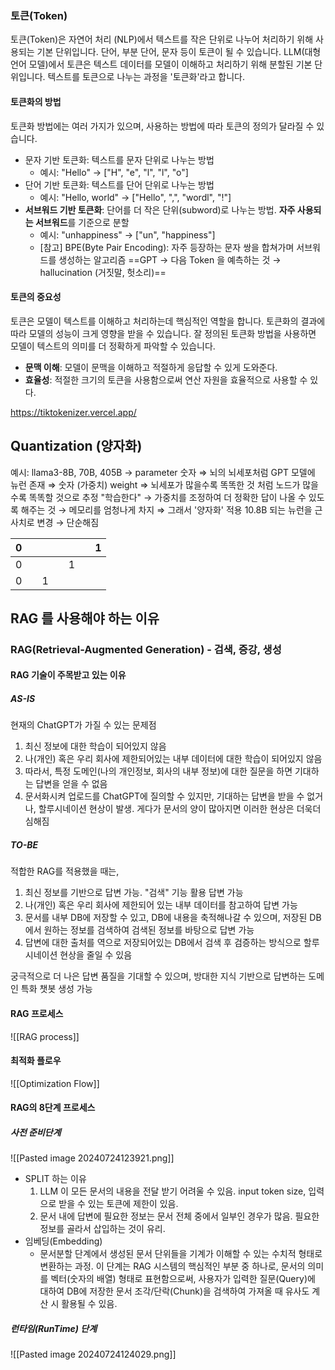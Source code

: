 ### 토큰(Token)
토큰(Token)은 자연어 처리 (NLP)에서 텍스트를 작은 단위로 나누어 처리하기 위해 사용되는 기본 단위입니다. 단어, 부분 단어, 문자 등이 토큰이 될 수 있습니다.
	LLM(대형 언어 모델)에서 토큰은 텍스트 데이터를 모델이 이해하고 처리하기 위해 분할된 기본 단위입니다. 텍스트를 토큰으로 나누는 과정을 '토큰화'라고 합니다.
#### 토큰화의 방법
토큰화 방법에는 여러 가지가 있으며, 사용하는 방법에 따라 토큰의 정의가 달라질 수 있습니다.
- 문자 기반 토큰화: 텍스트를 문자 단위로 나누는 방법
	- 예시: "Hello" → ["H", "e", "l", "l", "o"]
- 단어 기반 토큰화: 텍스트를 단어 단위로 나누는 방법
	- 예시: "Hello, world" → ["Hello", ",", "wordl", "!"]
- **서브워드 기반 토큰화**: 단어를 더 작은 단위(subword)로 나누는 방법. **자주 사용되는 서브워드**를 기준으로 분할
	- 예시: "unhappiness" → ["un", "happiness"]
	- [참고] BPE(Byte Pair Encoding): 자주 등장하는 문자 쌍을 합쳐가며 서브워드를 생성하는 알고리즘 
	==GPT → 다음 Token 을 예측하는 것 → hallucination (거짓말, 헛소리)==

#### 토큰의 중요성
토큰은 모델이 텍스트를 이해하고 처리하는데 핵심적인 역할을 합니다. 토큰화의 결과에 따라 모델의 성능이 크게 영향을 받을 수 있습니다. 잘 정의된 토큰화 방법을 사용하면 모델이 텍스트의 의미를 더 정확하게 파악할 수 있습니다.
- **문맥 이해**: 모델이 문맥을 이해하고 적절하게 응답할 수 있게 도와준다.
- **효율성**: 적절한 크기의 토큰을 사용함으로써 연산 자원을 효율적으로 사용할 수 있다.

https://tiktokenizer.vercel.app/



## Quantization (양자화)
예시: llama3-8B, 70B, 405B 
	→ parameter 숫자 
		⇒ 뇌의 뇌세포처럼 GPT 모델에 뉴런 존재 
		⇒ 숫자 (가중치) weight 
		⇒ 뇌세포가 많을수록 똑똑한 것 처럼 노드가 많을수록 똑똑할 것으로 추정 
		"학습한다" → 가중치를 조정하여 더 정확한 답이 나올 수 있도록 해주는 것 
		→ 메모리를 엄청나게 차지
	⇒ 그래서 '양자화' 적용
	10.8B 되는 뉴런을 근사치로 변경 → 단순해짐 
	
| 0   |     |     |     |     |     | 1   |
| --- | --- | --- | --- | --- | --- | --- |
| 0   |     |     |     | 1   |     |     |
| 0   |     | 1   |     |     |     |     |

## RAG 를 사용해야 하는 이유
### RAG(Retrieval-Augmented Generation) - 검색, 증강, 생성
#### RAG 기술이 주목받고 있는 이유

##### AS-IS
현재의 ChatGPT가 가질 수 있는 문제점
1. 최신 정보에 대한 학습이 되어있지 않음
2. 나(개인) 혹은 우리 회사에 제한되어있는 내부 데이터에 대한 학습이 되어있지 않음
3. 따라서, 특정 도메인(나의 개인정보, 회사의 내부 정보)에 대한 질문을 하면 기대하는 답변을 얻을 수 없음
4. 문서화시켜 업로드를 ChatGPT에 질의할 수 있지만, 기대하는 답변을 받을 수 없거나, 할루시네이션 현상이 발생.
   게다가 문서의 양이 많아지면 이러한 현상은 더욱더 심해짐

##### TO-BE
적합한 RAG를 적용했을 때는,
1. 최신 정보를 기반으로 답변 가능. "검색" 기능 활용 답변 가능
2. 나(개인) 혹은 우리 회사에 제한되어 있는 내부 데이터를 참고하여 답변 가능 
3. 문서를 내부 DB에 저장할 수 있고, DB에 내용을 축적해나갈 수 있으며, 저장된 DB에서 원하는 정보를 검색하여 검색된 정보를 바탕으로 답변 가능
4. 답변에 대한 출처를 역으로 저장되어있는 DB에서 검색 후 검증하는 방식으로 할루시네이션 현상을 줄일 수 있음

궁극적으로 더 나은 답변 품질을 기대할 수 있으며, 방대한 지식 기반으로 답변하는 도메인 특화 챗봇 생성 가능 


#### RAG 프로세스
![[RAG process]]


#### 최적화 플로우
![[Optimization Flow]]


#### RAG의 8단계 프로세스
##### 사전 준비단계
![[Pasted image 20240724123921.png]]
- SPLIT 하는 이유
	1. LLM 이 모든 문서의 내용을 전달 받기 어려울 수 있음. input token size, 입력으로 받을 수 있는 토큰에 제한이 있음.
	2. 문서 내에 답변에 필요한 정보는 문서 전체 중에서 일부인 경우가 많음. 필요한 정보를 골라서 삽입하는 것이 유리.
- 임베딩(Embedding)
	- 문서분할 단계에서 생성된 문서 단위들을 기계가 이해할 수 있는 수치적 형태로 변환하는 과정. 이 단계는 RAG 시스템의 핵심적인 부분 중 하나로, 문서의 의미를 벡터(숫자의 배열) 형태로 표현함으로써, 사용자가 입력한 질문(Query)에 대하여 DB에 저장한 문서 조각/단락(Chunk)을 검색하여 가져올 때 유사도 계산 시 활용될 수 있음.


##### 런타임(RunTime) 단계  
![[Pasted image 20240724124029.png]]
  